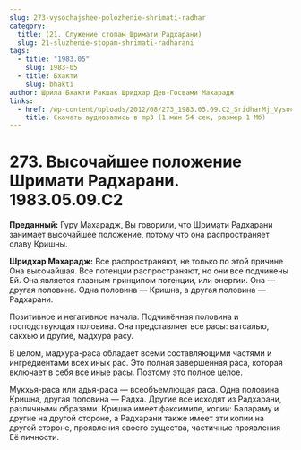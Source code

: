 ```yaml
---
slug: 273-vysochajshee-polozhenie-shrimati-radhar
category:
  title: (21. Служение стопам Шримати Радхарани)
  slug: 21-sluzhenie-stopam-shrimati-radharani
tags:
  - title: "1983.05"
    slug: 1983-05
  - title: Бхакти
    slug: bhakti
author: Шрила Бхакти Ракшак Шридхар Дев-Госвами Махарадж
links:
  - href: /wp-content/uploads/2012/08/273_1983.05.09.C2_SridharMj_Vysochayshee_polojenie_Shrimati_Radharani.mp3
    title: Скачать аудиозапись в mp3 (1 мин 54 сек, размер 1 Мб)
---
```


# 273. Высочайшее положение Шримати Радхарани. 1983.05.09.C2

**Преданный:** Гуру Махарадж, Вы говорили, что Шримати Радхарани занимает высочайшее положение, потому что она распространяет славу Кришны.

**Шридхар Махарадж:** Все распространяют, не только по этой причине Она высочайшая. Все потенции распространяют, но они все подчинены Ей. Она является главным принципом потенции, или энергии. Она — другая половина. Одна половина — Кришна, а другая половина — Радхарани.

Позитивное и негативное начала. Подчинённая половина и господствующая половина. Она представляет все расы: ватсалью, сакхью и другие, мадхура расу.

В целом, мадхура-раса обладает всеми составляющими частями и ингредиентами всех иных рас. Это полная завершенная раса, которая включает в себя все иные расы. Поэтому это полное целое.

Мукхья-раса или адья-раса — всеобъемлющая раса. Одна половина Кришна, другая половина — Радха. Другие все исходят из Радхарани, различными образами. Кришна имеет факсимиле, копии: Балараму и другие на другой стороне, а Радхарани также имеет эти копии на другой стороне, проявления своего существа, частичные проявления Её личности.

